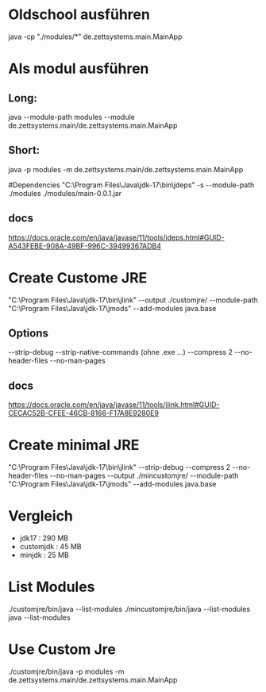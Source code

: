 # Oldschool ausführen
java -cp "./modules/*" de.zettsystems.main.MainApp

# Als modul ausführen
## Long:
java --module-path modules --module de.zettsystems.main/de.zettsystems.main.MainApp
## Short:
java -p modules -m de.zettsystems.main/de.zettsystems.main.MainApp 

#Dependencies
"C:\Program Files\Java\jdk-17\bin\jdeps" -s --module-path ./modules ./modules/main-0.0.1.jar
## docs
https://docs.oracle.com/en/java/javase/11/tools/jdeps.html#GUID-A543FEBE-908A-49BF-996C-39499367ADB4

# Create Custome JRE
"C:\Program Files\Java\jdk-17\bin\jlink" --output ./customjre/ --module-path "C:\Program Files\Java\jdk-17\jmods" --add-modules java.base
## Options
--strip-debug
--strip-native-commands (ohne .exe ...)
--compress 2
--no-header-files
--no-man-pages
## docs
https://docs.oracle.com/en/java/javase/11/tools/jlink.html#GUID-CECAC52B-CFEE-46CB-8166-F17A8E9280E9
# Create minimal JRE
"C:\Program Files\Java\jdk-17\bin\jlink" --strip-debug --compress 2 --no-header-files --no-man-pages --output ./mincustomjre/ --module-path "C:\Program Files\Java\jdk-17\jmods" --add-modules java.base
# Vergleich
- jdk17 	: 290 MB
- customjdk	:  45 MB
- minjdk	:  25 MB

# List Modules
./customjre/bin/java --list-modules
./mincustomjre/bin/java --list-modules
java --list-modules

# Use Custom Jre
./customjre/bin/java -p modules -m de.zettsystems.main/de.zettsystems.main.MainApp 
